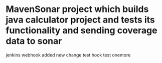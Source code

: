 # MavenSonar project which builds java calculator project and tests its functionality and sending coverage data to sonar
jenkins webhook added new change test
hook test onemore
